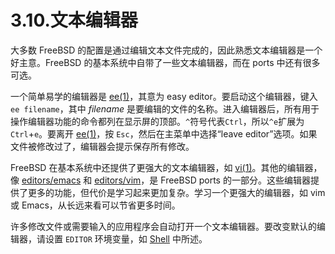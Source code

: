 # 3.10.文本编辑器

大多数 FreeBSD 的配置是通过编辑文本文件完成的，因此熟悉文本编辑器是一个好主意。FreeBSD 的基本系统中自带了一些文本编辑器，而在 ports 中还有很多可选。

一个简单易学的编辑器是 [ee(1)](https://www.freebsd.org/cgi/man.cgi?query=ee&sektion=1&format=html)，其意为 easy editor。要启动这个编辑器，键入 `ee filename`，其中 _filename_ 是要编辑的文件的名称。进入编辑器后，所有用于操作编辑器功能的命令都列在显示屏的顶部。`^`符号代表`Ctrl`，所以`^e`扩展为`Ctrl`+`e`。要离开 [ee(1)](https://www.freebsd.org/cgi/man.cgi?query=ee&sektion=1&format=html)，按 `Esc`，然后在主菜单中选择“leave editor”选项。如果文件被修改过了，编辑器会提示保存所有修改。

FreeBSD 在基本系统中还提供了更强大的文本编辑器，如 [vi(1)](https://www.freebsd.org/cgi/man.cgi?query=vi&sektion=1&format=html)。其他的编辑器，像 [editors/emacs](https://cgit.freebsd.org/ports/tree/editors/emacs/pkg-descr) 和 [editors/vim](https://cgit.freebsd.org/ports/tree/editors/vim/pkg-descr)，是 FreeBSD ports 的一部分。这些编辑器提供了更多的功能，但代价是学习起来更加复杂。学习一个更强大的编辑器，如 vim 或 Emacs，从长远来看可以节省更多时间。

许多修改文件或需要输入的应用程序会自动打开一个文本编辑器。要改变默认的编辑器，请设置 `EDITOR` 环境变量，如 [Shell](https://docs.freebsd.org/en/books/handbook/book/#shells) 中所述。